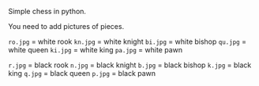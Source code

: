 Simple chess in python.

You need to add pictures of pieces.

`ro.jpg` = white rook
`kn.jpg` = white knight
`bi.jpg` = white bishop
`qu.jpg` = white queen
`ki.jpg` = white king
`pa.jpg` = white pawn

`r.jpg` = black rook
`n.jpg` = black knight
`b.jpg` = black bishop
`k.jpg` = black king
`q.jpg` = black queen 
`p.jpg` = black pawn
